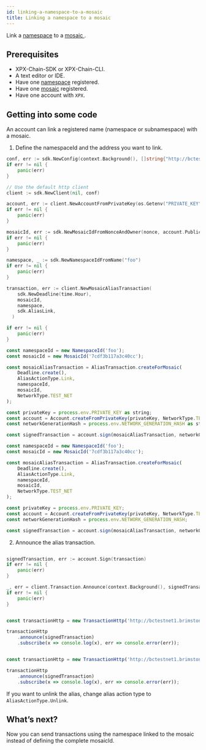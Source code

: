 ```yaml
---
id: linking-a-namespace-to-a-mosaic
title: Linking a namespace to a mosaic
---
```


Link a [namespace](../../built-in-features/namespace.md) to a [ mosaic ](../../built-in-features/mosaic.md).

## Prerequisites

- XPX-Chain-SDK or XPX-Chain-CLI.
- A text editor or IDE.
- Have one [namespace](../../built-in-features/namespace.md) registered.
- Have one [mosaic](../../built-in-features/mosaic.md) registered.
- Have one account with `XPX`.

## Getting into some code

An account can link a registered name (namespace or subnamespace) with a mosaic.

1. Define the namespaceId and the address you want to link.


<!--DOCUSAURUS_CODE_TABS-->
<!--Golang-->
```go
conf, err := sdk.NewConfig(context.Background(), []string{"http://bctestnet1.brimstone.xpxsirius.io:3000"})
if err != nil {
    panic(err)
}

// Use the default http client
client := sdk.NewClient(nil, conf)

account, err := client.NewAccountFromPrivateKey(os.Getenv("PRIVATE_KEY"))
if err != nil {
    panic(err)
}

mosaicId, err := sdk.NewMosaicIdFromNonceAndOwner(nonce, account.PublicAccount.PublicKey)
if err != nil {
    panic(err)
}

namespace, _ := sdk.NewNamespaceIdFromName("foo")
if err != nil {
    panic(err)
}

transaction, err := client.NewMosaicAliasTransaction(
    sdk.NewDeadline(time.Hour),
    mosaicId,
    namespace,
    sdk.AliasLink,
  )

if err != nil {
    panic(err)
}
```

<!--TypeScript-->
```js
const namespaceId = new NamespaceId('foo');
const mosaicId = new MosaicId('7cdf3b117a3c40cc');

const mosaicAliasTransaction = AliasTransaction.createForMosaic(
    Deadline.create(),
    AliasActionType.Link,
    namespaceId,
    mosaicId,
    NetworkType.TEST_NET
);

const privateKey = process.env.PRIVATE_KEY as string;
const account = Account.createFromPrivateKey(privateKey, NetworkType.TEST_NET);
const networkGenerationHash = process.env.NETWORK_GENERATION_HASH as string;

const signedTransaction = account.sign(mosaicAliasTransaction, networkGenerationHash);

```

<!--JavaScript-->
```js
const namespaceId = new NamespaceId('foo');
const mosaicId = new MosaicId('7cdf3b117a3c40cc');

const mosaicAliasTransaction = AliasTransaction.createForMosaic(
    Deadline.create(),
    AliasActionType.Link,
    namespaceId,
    mosaicId,
    NetworkType.TEST_NET
);

const privateKey = process.env.PRIVATE_KEY;
const account = Account.createFromPrivateKey(privateKey, NetworkType.TEST_NET);
const networkGenerationHash = process.env.NETWORK_GENERATION_HASH;

const signedTransaction = account.sign(mosaicAliasTransaction, networkGenerationHash);

```

<!--END_DOCUSAURUS_CODE_TABS-->

2. Announce the alias transaction.

<!--DOCUSAURUS_CODE_TABS-->
<!--Golang-->
```go

signedTransaction, err := account.Sign(transaction)
if err != nil {
    panic(err)
}

_, err = client.Transaction.Announce(context.Background(), signedTransaction)
if err != nil {
    panic(err)
}
```

<!--TypeScript-->
```js

const transactionHttp = new TransactionHttp('http://bctestnet1.brimstone.xpxsirius.io:3000');

transactionHttp
    .announce(signedTransaction)
    .subscribe(x => console.log(x), err => console.error(err));
```

<!--JavaScript-->
```js

const transactionHttp = new TransactionHttp('http://bctestnet1.brimstone.xpxsirius.io:3000');

transactionHttp
    .announce(signedTransaction)
    .subscribe(x => console.log(x), err => console.error(err));
```

<!--END_DOCUSAURUS_CODE_TABS-->

If you want to unlink the alias, change alias action type to `AliasActionType.Unlink`.

## What’s next?

Now you can send transactions using the namespace linked to the mosaic instead of defining the complete mosaicId.


